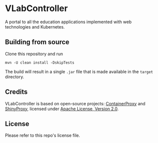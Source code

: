 # VLabController

A portal to all the education applications implemented with web technologies and Kubernetes.

## Building from source

Clone this repository and run

```
mvn -U clean install -DskipTests
```

The build will result in a single `.jar` file that is made available in the `target` directory.

## Credits

VLabController is based on open-source projects: [ContainerProxy](https://github.com/openanalytics/containerproxy) and [ShinyProxy](https://github.com/openanalytics/shinyproxy), licensed under [Apache License, Version 2.0](https://www.apache.org/licenses/LICENSE-2.0).

## License

Please refer to this repo's license file.